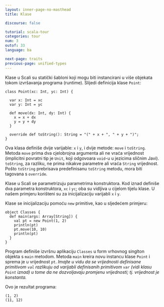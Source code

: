```yaml
---
layout: inner-page-no-masthead
title: Klase

discourse: false

tutorial: scala-tour
categories: tour
num: 3
outof: 33
language: ba

next-page: traits
previous-page: unified-types
---
```


Klase u Scali su statički šabloni koji mogu biti instancirani u više objekata tokom izvršavanja programa (runtime).
Slijedi definicija klase `Point`:

    class Point(xc: Int, yc: Int) {
	
      var x: Int = xc
      var y: Int = yc
	  
      def move(dx: Int, dy: Int) {
        x = x + dx
        y = y + dy
      }
	  
      override def toString(): String = "(" + x + ", " + y + ")";
    }

Ova klasa definiše dvije varijable: `x` i `y`, i dvije metode: `move` i `toString`. 
Metoda `move` prima dva cjelobrojna argumenta ali ne vraća vrijednost (implicitni povratni tip je `Unit`,
koji odgovoara `void`-u u jezicima sličnim Javi). `toString`, za razliku, ne prima nikakve parametre ali vraća `String` vrijednost.
Pošto `toString` prebrisava predefinisanu `toString` metodu, mora biti tagovana s `override`.

Klase u Scali se parametrizuju parametrima konstruktora. Kod iznad definiše dva parametra konstruktora, `xc` i `yc`; 
oba su vidljiva u cijelom tijelu klase. U našem primjeru korišteni su za inicijalizaciju varijabli `x` i `y`.

Klase se inicijalizaciju pomoću `new` primitive, kao u sljedećem primjeru:

    object Classes {
      def main(args: Array[String]) {
        val pt = new Point(1, 2)
        println(pt)
        pt.move(10, 10)
        println(pt)
      }
    }

Program definiše izvršnu aplikaciju `Classes` u form vrhovnog singlton objekta s `main` metodom. 
Metoda `main` kreira novu instancu klase `Point` i sprema je u vrijednost `pt`.
_Imajte u vidu da se vrijednosti definisane primitivom `val` razlikuju 
od varijabli definisanih primitivom `var` (vidi klasu `Point` iznad) 
u tome da ne dozvoljavaju promjenu vrijednosti; tj. vrijednost je konstanta._

Ovo je rezultat programa:

    (1, 2)
    (11, 12)
